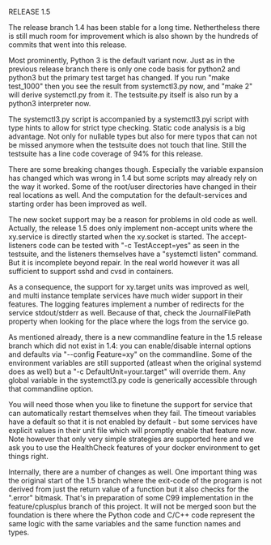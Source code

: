 RELEASE 1.5

The release branch 1.4 has been stable for a long time. Nethertheless there
is still much room for improvement which is also shown by the hundreds of
commits that went into this release.

Most prominently, Python 3 is the default variant now. Just as in the previous
release branch there is only one code basis for python2 and python3 but the
primary test target has changed. If you run "make test_1000" then you see
the result from systemctl3.py now, and "make 2" will derive systemctl.py
from it. The testsuite.py itself is also run by a python3 interpreter now.

The systemctl3.py script is accompanied by a systemctl3.pyi script with type 
hints to allow for strict type checking. Static code analysis is a big
advantage. Not only for nullable types but also for mere typos that can not 
be missed anymore when the testsuite does not touch that line. Still the 
testsuite has a line code coverage of 94% for this release.

There are some breaking changes though. Especially the variable expansion 
has changed which was wrong in 1.4 but some scripts may already rely on the
way it worked. Some of the root/user directories have changed in their real
locations as well. And the computation for the default-services and starting
order has been improved as well.

The new socket support may be a reason for problems in old code as well.
Actually, the release 1.5 does only implement non-accept units where the
xy.service is directly started when the xy.socket is started. The
accept-listeners code can be tested with "-c TestAccept=yes" as seen in
the testsuite, and the listeners themselves have a "systemctl listen"
command. But it is incomplete beyond repair. In the real world however
it was all sufficient to support sshd and cvsd in containers.

As a consequence, the support for xy.target units was improved as well,
and multi instance template services have much wider support in their
features. The logging features implement a number of redirects for the
service stdout/stderr as well. Because of that, check the JournalFilePath
property when looking for the place where the logs from the service go.

As mentioned already, there is a new commandline feature in the 1.5 
release branch which did not exist in 1.4: you can enable/disable internal
options and defaults via "--config Feature=xy" on the commandline. Some of
the environment variables are still supported (atleast when the 
original systemd does as well) but a "-c DefaultUnit=your.target" 
will override them. Any global variable in the systemctl3.py code is 
generically accessible through that commandline option.

You will need those when you like to finetune the support for service
that can automatically restart themselves when they fail. The timeout
variables have a default so that it is not enabled by default - but 
some services have explicit values in their unit file which will promptly
enable that feature now. Note however that only very simple strategies
are supported here and we ask you to use the HealthCheck features of 
your docker environment to get things right.

Internally, there are a number of changes as well. One important thing
was the original start of the 1.5 branch where the exit-code of the
program is not derived from just the return value of a function but
it also checks for the ".error" bitmask. That's in preparation of some
C99 implementation in the feature/cplusplus branch of this project. It 
will not be merged soon but the foundation is there where the Python code
and C/C++ code represent the same logic with the same variables and
the same function names and types.
